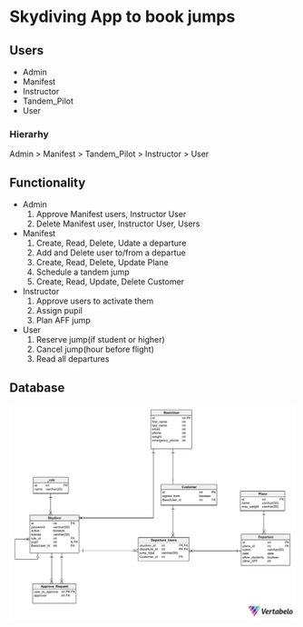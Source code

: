 # Skydiving App to book jumps
## Users
* Admin
* Manifest
* Instructor
* Tandem_Pilot
* User
### Hierarhy
Admin > Manifest > Tandem_Pilot > Instructor > User
## Functionality
* Admin
  1. Approve Manifest users, Instructor User
  2. Delete Manifest user, Instructor User, Users
* Manifest
  1. Create, Read, Delete, Udate  a departure
  2. Add and Delete user to/from a departue
  3. Create, Read, Delete, Update Plane
  4. Schedule a tandem jump
  5. Create, Read, Update, Delete Customer
* Instructor
  1. Approve users to activate them
  2. Assign pupil
  3. Plan AFF jump
* User
  1. Reserve jump(if student or higher)
  2. Cancel jump(hour before flight)
  3. Read all departures
## Database

![Alt text](Skydiving-2023-10-21_10-39.png?raw=true "Title")
